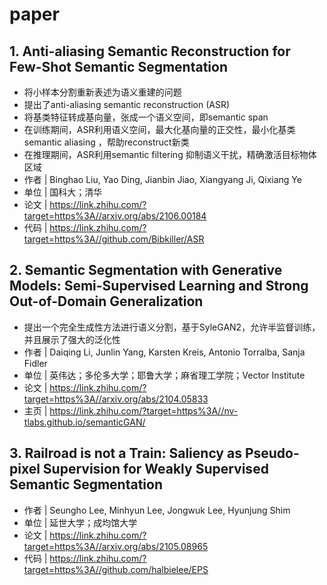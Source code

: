 # paper

## 1. Anti-aliasing Semantic Reconstruction for Few-Shot Semantic Segmentation

- 将小样本分割重新表述为语义重建的问题
- 提出了anti-aliasing semantic reconstruction (ASR)
- 将基类特征转成基向量，张成一个语义空间，即semantic span
- 在训练期间，ASR利用语义空间，最大化基向量的正交性，最小化基类semantic aliasing ，帮助reconstruct新类
- 在推理期间，ASR利用semantic filtering 抑制语义干扰，精确激活目标物体区域
- 作者 | Binghao Liu, Yao Ding, Jianbin Jiao, Xiangyang Ji, Qixiang Ye
- 单位 | 国科大；清华
- 论文 | <https://link.zhihu.com/?target=https%3A//arxiv.org/abs/2106.00184>
- 代码 | <https://link.zhihu.com/?target=https%3A//github.com/Bibkiller/ASR>

## 2. Semantic Segmentation with Generative Models: Semi-Supervised Learning and Strong Out-of-Domain Generalization

- 提出一个完全生成性方法进行语义分割，基于SyleGAN2，允许半监督训练，并且展示了强大的泛化性
- 作者 | Daiqing Li, Junlin Yang, Karsten Kreis, Antonio Torralba, Sanja Fidler
- 单位 | 英伟达；多伦多大学；耶鲁大学；麻省理工学院；Vector Institute
- 论文 | <https://link.zhihu.com/?target=https%3A//arxiv.org/abs/2104.05833>
- 主页 | <https://link.zhihu.com/?target=https%3A//nv-tlabs.github.io/semanticGAN/>

## 3. Railroad is not a Train: Saliency as Pseudo-pixel Supervision for Weakly Supervised Semantic Segmentation

- 作者 | Seungho Lee, Minhyun Lee, Jongwuk Lee, Hyunjung Shim
- 单位 | 延世大学；成均馆大学
- 论文 | <https://link.zhihu.com/?target=https%3A//arxiv.org/abs/2105.08965>
- 代码 | <https://link.zhihu.com/?target=https%3A//github.com/halbielee/EPS>
